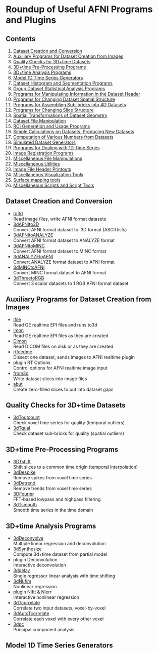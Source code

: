 # Roundup of Useful AFNI Programs and Plugins

## Contents
  1. [Dataset Creation and Conversion](#1)
  2. [Auxiliary Programs for Dataset Creation from Images](#2)
  3. [Quality Checks for 3D+time Datasets](#3)
  4. [3D+time Pre-Processing Programs](#4)
  5. [3D+time Analysis Programs](#5)
  6. [Model 1D Time Series Generators](#6)
  7. [Dataset Histogram and Segmentation Programs](#7)
  8. [Group Dataset Statistical Analysis Programs](#8)
  9. [Programs for Manipulating Information in the Dataset Header](#9)
  10. [Programs for Changing Dataset Spatial Structure](#10)
  11. [Programs for Assembling Sub-bricks into 4D Datasets](#11)
  12. [Programs for Changing Slice Structure](#12)
  13. [Spatial Transformations of Dataset Geometry](#13)
  14. [Dataset File Manipulation](#14)
  15. [ROI Generation and Usage Programs](#15)
  16. [Simple Calculations on Datasets, Producing New Datasets](#16)
  17. [Computation of Various Numbers from Datasets](#17)
  18. [Simulated Dataset Generators](#18)
  19. [Programs for Dealing with 1D Time Series](#19)
  20. [Image Registration Programs](#20)
  21. [Miscellaneous File Manipulations](#21)
  22. [Miscellaneous Utilities](#22)
  23. [Image File Header Printouts](#23)
  24. [Miscellaneous Visualization Tools](#24)
  25. [Surface mapping tools](#25)
  26. [Miscellaneous Scripts and Script Tools](#26)
  
<a name='1'></a>
## Dataset Creation and Conversion
  - [to3d](http://afni.nimh.nih.gov/pub/dist/doc/program_help/to3d.html)<br>
    Read image files, write AFNI format datasets
  - [3dAFNIto3D](http://afni.nimh.nih.gov/pub/dist/doc/program_help/3dAFNIto3D.html)<br>
    Convert AFNI format dataset to .3D format (ASCII lists)
  - [3dAFNItoANALYZE](http://afni.nimh.nih.gov/pub/dist/doc/program_help/3dAFNItoANALYZE.html)<br>
    Convert AFNI format dataset to ANALYZE format
  - [3dAFNItoMINC](http://afni.nimh.nih.gov/pub/dist/doc/program_help/3dAFNItoMINC.html)<br>
    Convert AFNI format dataset to MINC format
  - [3dANALYZEtoAFNI](http://afni.nimh.nih.gov/pub/dist/doc/program_help/3dANALYZEtoAFNI.html)<br>
    Convert ANALYZE format dataset to AFNI format
  - [3dMINCtoAFNI](http://afni.nimh.nih.gov/pub/dist/doc/program_help/3dMINCtoAFNI.html)<br>
    Convert MINC format dataset to AFNI format
  - [3dThreetoRGB](http://afni.nimh.nih.gov/pub/dist/doc/program_help/3dThreetoRGB.html)<br>
    Convert 3 scalar datasets to 1 RGB AFNI format dataset

<a name='2'></a>
## Auxiliary Programs for Dataset Creation from Images
  - [Ifile](http://afni.nimh.nih.gov/pub/dist/doc/program_help/Ifile.html)<br>
    Read GE realtime EPI files and runs to3d
  - [Imon](http://afni.nimh.nih.gov/pub/dist/doc/program_help/Imon.html)<br>
    Read GE realtime EPI files as they are created
  - [Dimon](http://afni.nimh.nih.gov/pub/dist/doc/program_help/Dimon.html)<br>
    Read DICOM files on disk or as they are created
  - [rtfeedme](http://afni.nimh.nih.gov/pub/dist/doc/program_help/rtfeedme.html)<br>
    Dissect one dataset, sends images to AFNI realtime plugin
  - plugin RT Options<br>
    Control options for AFNI realtime image input
  - [from3d](http://afni.nimh.nih.gov/pub/dist/doc/program_help/from3d.html)<br>
    Write dataset slices into image files
  - [abut](http://afni.nimh.nih.gov/pub/dist/doc/program_help/abut.html)<br>
    Create zero-filled slices to put into dataset gaps   
 
<a name='3'></a>
## Quality Checks for 3D+time Datasets
  - [3dToutcount](http://afni.nimh.nih.gov/pub/dist/doc/program_help/3dToutcount.html)<br>
    Check voxel time series for quality (temporal outliers)
  - [3dTqual](http://afni.nimh.nih.gov/pub/dist/doc/program_help/3dTqual.html)<br>
    Check dataset sub-bricks for quality (spatial outliers)
    
<a name='4'></a>
## 3D+time Pre-Processing Programs
  - [3DTshift](http://afni.nimh.nih.gov/pub/dist/doc/program_help/3dTshift.html)<br>
    Shift slices to a common time origin (temporal interpolation)
  - [3dDespike](http://afni.nimh.nih.gov/pub/dist/doc/program_help/3dDespike.html)<br>
    Remove spikes from voxel time series
  - [3dDetrend](http://afni.nimh.nih.gov/pub/dist/doc/program_help/3dDetrend.html)<br>
    Remove trends from voxel time series
  - [3DFourier](http://afni.nimh.nih.gov/pub/dist/doc/program_help/3dFourier.html)<br>
    FFT-based lowpass and highpass filtering
  - [3dTsmooth](http://afni.nimh.nih.gov/pub/dist/doc/program_help/3dTsmooth.html)<br>
    Smooth time series in the time domain
    
<a name='5'></a>
## 3D+time Analysis Programs
  - [3dDeconvolve](http://afni.nimh.nih.gov/pub/dist/doc/program_help/3dDeconvolve.html)<br>
    Multiple linear regression and deconvolution
  - [3dSynthesize](http://afni.nimh.nih.gov/pub/dist/doc/program_help/3dSynthesize.html)<br>
    Compute 3d+time dataset from partial model
  - plugin Deconvolution<br>
    Interactive deconvolution
  - [3ddelay](http://afni.nimh.nih.gov/pub/dist/doc/program_help/3ddelay.html)<br>
    Single regressor linear analysis with time shifting
  - [3dNLfim](http://afni.nimh.nih.gov/pub/dist/doc/program_help/3dNLfim.html)<br>
    Nonlinear regression
  - plugin Nlfit & Nlerr<br>
    Interactive nonlinear regression
  - [3dTcorrelate](http://afni.nimh.nih.gov/pub/dist/doc/program_help/3dTcorrelate.html)<br>
    Correlate two input datasets, voxel-by-voxel
  - [3dAutoTcorrelate](http://afni.nimh.nih.gov/pub/dist/doc/program_help/3dAutoTcorrelate.html)<br>
    Correlate each voxel with every other voxel
  - [3dpc](http://afni.nimh.nih.gov/pub/dist/doc/program_help/3dpc.html)<br>
    Principal component analysis
    
<a name='6'></a>
## Model 1D Time Series Generators
